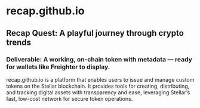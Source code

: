 # recap.github.io
## Recap Quest: A playful journey through crypto trends
### Deliverable: A working, on-chain token with metadata — ready for wallets like Freighter to display. 
    
recap.github.io is a platform that enables users to issue and manage custom tokens on the Stellar blockchain. It provides tools for creating, distributing, and tracking digital assets with transparency and ease, leveraging Stellar’s fast, low-cost network for secure token operations.

